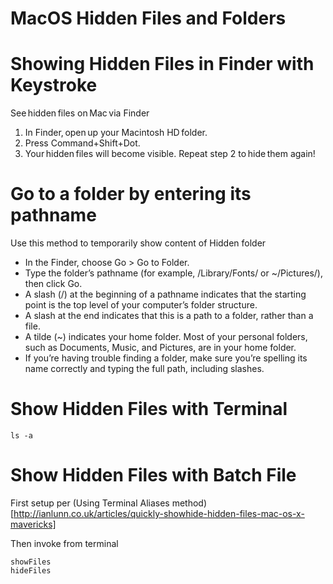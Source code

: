 MacOS Hidden Files and Folders
==============================


# Showing Hidden Files in Finder with Keystroke 

See hidden files on Mac via Finder 

1. In Finder, open up your Macintosh HD folder. 
2. Press Command+Shift+Dot. 
3. Your hidden files will become visible. Repeat step 2 to hide them again! 


# Go to a folder by entering its pathname 

Use this method to temporarily show content of Hidden folder 

- In the Finder, choose Go > Go to Folder. 
- Type the folder’s pathname (for example, /Library/Fonts/ or ~/Pictures/), then click Go. 
- A slash (/) at the beginning of a pathname indicates that the starting point is the top level of your computer’s folder structure. 
- A slash at the end indicates that this is a path to a folder, rather than a file. 
- A tilde (~) indicates your home folder. Most of your personal folders, such as Documents, Music, and Pictures, are in your home folder. 
- If you’re having trouble finding a folder, make sure you’re spelling its name correctly and typing the full path, including slashes. 


# Show Hidden Files with Terminal 

```
ls -a 
```
 
# Show Hidden Files with Batch File 

First setup per (Using Terminal Aliases method) [http://ianlunn.co.uk/articles/quickly-showhide-hidden-files-mac-os-x-mavericks]

Then invoke from terminal 

```
showFiles 
hideFiles 
```